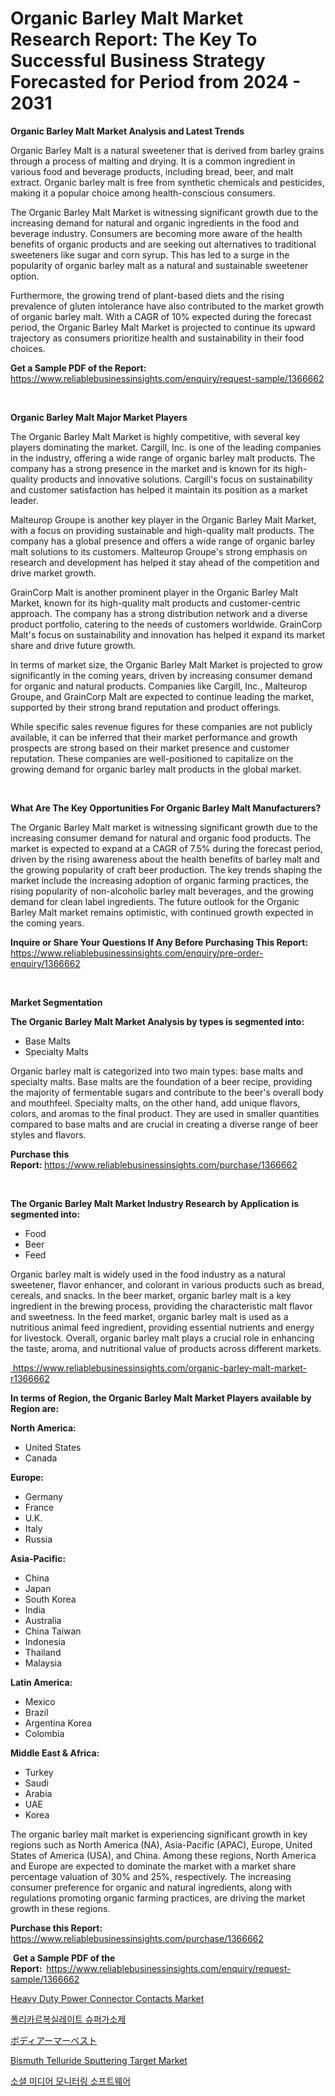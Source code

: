 <p><h1>Organic Barley Malt Market Research Report: The Key To Successful Business Strategy Forecasted for Period from 2024 - 2031</h1></p><p><strong>Organic Barley Malt Market Analysis and Latest Trends</strong></p>
<p><p>Organic Barley Malt is a natural sweetener that is derived from barley grains through a process of malting and drying. It is a common ingredient in various food and beverage products, including bread, beer, and malt extract. Organic barley malt is free from synthetic chemicals and pesticides, making it a popular choice among health-conscious consumers.</p><p>The Organic Barley Malt Market is witnessing significant growth due to the increasing demand for natural and organic ingredients in the food and beverage industry. Consumers are becoming more aware of the health benefits of organic products and are seeking out alternatives to traditional sweeteners like sugar and corn syrup. This has led to a surge in the popularity of organic barley malt as a natural and sustainable sweetener option.</p><p>Furthermore, the growing trend of plant-based diets and the rising prevalence of gluten intolerance have also contributed to the market growth of organic barley malt. With a CAGR of 10% expected during the forecast period, the Organic Barley Malt Market is projected to continue its upward trajectory as consumers prioritize health and sustainability in their food choices.</p></p>
<p><strong>Get a Sample PDF of the Report:&nbsp;</strong> <a href="https://www.reliablebusinessinsights.com/enquiry/request-sample/1366662">https://www.reliablebusinessinsights.com/enquiry/request-sample/1366662</a></p>
<p>&nbsp;</p>
<p><strong>Organic Barley Malt Major Market Players</strong></p>
<p><p>The Organic Barley Malt Market is highly competitive, with several key players dominating the market. Cargill, Inc. is one of the leading companies in the industry, offering a wide range of organic barley malt products. The company has a strong presence in the market and is known for its high-quality products and innovative solutions. Cargill's focus on sustainability and customer satisfaction has helped it maintain its position as a market leader.</p><p>Malteurop Groupe is another key player in the Organic Barley Malt Market, with a focus on providing sustainable and high-quality malt products. The company has a global presence and offers a wide range of organic barley malt solutions to its customers. Malteurop Groupe's strong emphasis on research and development has helped it stay ahead of the competition and drive market growth.</p><p>GrainCorp Malt is another prominent player in the Organic Barley Malt Market, known for its high-quality malt products and customer-centric approach. The company has a strong distribution network and a diverse product portfolio, catering to the needs of customers worldwide. GrainCorp Malt's focus on sustainability and innovation has helped it expand its market share and drive future growth.</p><p>In terms of market size, the Organic Barley Malt Market is projected to grow significantly in the coming years, driven by increasing consumer demand for organic and natural products. Companies like Cargill, Inc., Malteurop Groupe, and GrainCorp Malt are expected to continue leading the market, supported by their strong brand reputation and product offerings.</p><p>While specific sales revenue figures for these companies are not publicly available, it can be inferred that their market performance and growth prospects are strong based on their market presence and customer reputation. These companies are well-positioned to capitalize on the growing demand for organic barley malt products in the global market.</p></p>
<p>&nbsp;</p>
<p><strong>What Are The Key Opportunities For Organic Barley Malt Manufacturers?</strong></p>
<p><p>The Organic Barley Malt market is witnessing significant growth due to the increasing consumer demand for natural and organic food products. The market is expected to expand at a CAGR of 7.5% during the forecast period, driven by the rising awareness about the health benefits of barley malt and the growing popularity of craft beer production. The key trends shaping the market include the increasing adoption of organic farming practices, the rising popularity of non-alcoholic barley malt beverages, and the growing demand for clean label ingredients. The future outlook for the Organic Barley Malt market remains optimistic, with continued growth expected in the coming years.</p></p>
<p><strong>Inquire or Share Your Questions If Any Before Purchasing This Report:</strong> <a href="https://www.reliablebusinessinsights.com/enquiry/pre-order-enquiry/1366662">https://www.reliablebusinessinsights.com/enquiry/pre-order-enquiry/1366662</a></p>
<p>&nbsp;</p>
<p><strong>Market Segmentation</strong></p>
<p><strong>The Organic Barley Malt Market Analysis by types is segmented into:</strong></p>
<p><ul><li>Base Malts</li><li>Specialty Malts</li></ul></p>
<p><p>Organic barley malt is categorized into two main types: base malts and specialty malts. Base malts are the foundation of a beer recipe, providing the majority of fermentable sugars and contribute to the beer's overall body and mouthfeel. Specialty malts, on the other hand, add unique flavors, colors, and aromas to the final product. They are used in smaller quantities compared to base malts and are crucial in creating a diverse range of beer styles and flavors.</p></p>
<p><strong>Purchase this Report:&nbsp;</strong><a href="https://www.reliablebusinessinsights.com/purchase/1366662">https://www.reliablebusinessinsights.com/purchase/1366662</a></p>
<p>&nbsp;</p>
<p><strong>The Organic Barley Malt Market Industry Research by Application is segmented into:</strong></p>
<p><ul><li>Food</li><li>Beer</li><li>Feed</li></ul></p>
<p><p>Organic barley malt is widely used in the food industry as a natural sweetener, flavor enhancer, and colorant in various products such as bread, cereals, and snacks. In the beer market, organic barley malt is a key ingredient in the brewing process, providing the characteristic malt flavor and sweetness. In the feed market, organic barley malt is used as a nutritious animal feed ingredient, providing essential nutrients and energy for livestock. Overall, organic barley malt plays a crucial role in enhancing the taste, aroma, and nutritional value of products across different markets.</p></p>
<p><a href="https://www.reliablebusinessinsights.com/organic-barley-malt-market-r1366662">&nbsp;https://www.reliablebusinessinsights.com/organic-barley-malt-market-r1366662</a></p>
<p><strong>In terms of Region, the Organic Barley Malt Market Players available by Region are:</strong></p>
<p>
    <p> <strong> North America: </strong>
        <ul>
            <li>United States</li>
            <li>Canada</li>
        </ul>
        </p> 
    <p> <strong> Europe: </strong>
        <ul>
            <li>Germany</li>
            <li>France</li>
            <li>U.K.</li>
            <li>Italy</li>
            <li>Russia</li>
        </ul>
        </p> 
    <p> <strong> Asia-Pacific: </strong>
        <ul>
            <li>China</li>
            <li>Japan</li>
            <li>South Korea</li>
            <li>India</li>
            <li>Australia</li>
            <li>China Taiwan</li>
            <li>Indonesia</li>
            <li>Thailand</li>
            <li>Malaysia</li>
        </ul>
        </p> 
    <p> <strong> Latin America: </strong>
        <ul>
            <li>Mexico</li>
            <li>Brazil</li>
            <li>Argentina Korea</li>
            <li>Colombia</li>
        </ul>
        </p> 
    <p> <strong> Middle East & Africa: </strong>
        <ul>
            <li>Turkey</li>
            <li>Saudi</li>
            <li>Arabia</li>
            <li>UAE</li>
            <li>Korea</li>
        </ul>
    </p>
    </p>
<p><p>The organic barley malt market is experiencing significant growth in key regions such as North America (NA), Asia-Pacific (APAC), Europe, United States of America (USA), and China. Among these regions, North America and Europe are expected to dominate the market with a market share percentage valuation of 30% and 25%, respectively. The increasing consumer preference for organic and natural ingredients, along with regulations promoting organic farming practices, are driving the market growth in these regions.</p></p>
<p><strong>Purchase this Report: </strong><a href="https://www.reliablebusinessinsights.com/purchase/1366662">https://www.reliablebusinessinsights.com/purchase/1366662</a></p>
<p>&nbsp;<strong>Get a Sample PDF of the Report:&nbsp;&nbsp;</strong><a href="https://www.reliablebusinessinsights.com/enquiry/request-sample/1366662">https://www.reliablebusinessinsights.com/enquiry/request-sample/1366662</a></p>
<p><strong></strong></p>
<p><p><a href="https://www.linkedin.com/pulse/global-heavy-duty-power-connector-contacts-market-projected-aejwf">Heavy Duty Power Connector Contacts Market</a></p><p><a href="https://medium.com/@umamareka_16093/%ED%8F%B4%EB%A6%AC%EC%B9%B4%EB%B3%B5%EC%8B%A4%EB%A0%88%EC%9D%B4%ED%8A%B8-%EC%B4%88%EA%B0%95%ED%99%94%EC%A0%9C-%EC%8B%9C%EC%9E%A5-%EA%B7%9C%EB%AA%A8-cagr-%ED%8A%B8%EB%A0%8C%EB%93%9C-2024-2030-6319f637f355">폴리카르복실레이트 슈퍼가소제</a></p><p><a href="https://medium.com/@akio198300/%E3%83%9C%E3%83%87%E3%82%A3%E3%82%A2%E3%83%BC%E3%83%9E%E3%83%BC%E3%83%99%E3%82%B9%E3%83%88%E5%B8%82%E5%A0%B4-%E6%88%90%E5%8A%9F%E3%81%97%E3%81%9F%E3%83%93%E3%82%B8%E3%83%8D%E3%82%B9%E6%88%A6%E7%95%A5%E3%81%AE%E9%8D%B52031%E5%B9%B4%E3%81%BE%E3%81%A7%E3%81%AE%E4%BA%88%E6%B8%AC-74e433b0d29a">ボディアーマーベスト</a></p><p><a href="https://github.com/WillieWoodard/Market-Research-Report-List-5/blob/main/bismuth-telluride-sputtering-target-market.md">Bismuth Telluride Sputtering Target Market</a></p><p><a href="https://medium.com/@caseysheehand5/2024%EB%85%84%EB%B6%80%ED%84%B0-2031%EB%85%84%EA%B9%8C%EC%A7%80-%EC%86%8C%EC%85%9C-%EB%AF%B8%EB%94%94%EC%96%B4-%EB%AA%A8%EB%8B%88%ED%84%B0%EB%A7%81-%EC%86%8C%ED%94%84%ED%8A%B8%EC%9B%A8%EC%96%B4-%EC%8B%9C%EC%9E%A5-%EC%A0%90%EC%9C%A0%EC%9C%A8-%EC%A0%84%EB%A7%9D-%EB%B0%8F-%EC%8B%9C%EC%9E%A5-%EC%84%B1%EC%9E%A5-%ED%8A%B8%EB%A0%8C%EB%93%9C-666bb7e0b7c9">소셜 미디어 모니터링 소프트웨어</a></p></p>
